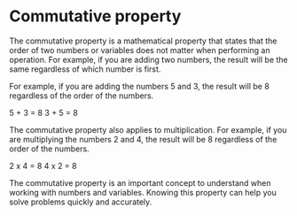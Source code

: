 # Commutative property

The commutative property is a mathematical property that states that the order of two numbers or variables does not matter when performing an operation. For example, if you are adding two numbers, the result will be the same regardless of which number is first.

For example, if you are adding the numbers 5 and 3, the result will be 8 regardless of the order of the numbers.

5 + 3 = 8 
3 + 5 = 8 

The commutative property also applies to multiplication. For example, if you are multiplying the numbers 2 and 4, the result will be 8 regardless of the order of the numbers.

2 x 4 = 8 
4 x 2 = 8 

The commutative property is an important concept to understand when working with numbers and variables. Knowing this property can help you solve problems quickly and accurately.
